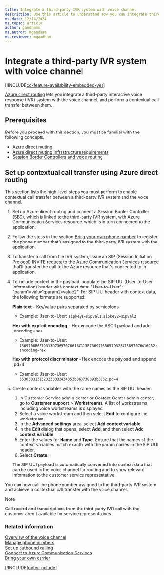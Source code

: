 ```yaml
---
title: Integrate a third-party IVR system with voice channel
description: Use this article to understand how you can integrate third-party IVR systems with the voice channel and set up contextual call transfer via Azure direct routing.
ms.date: 12/14/2024
ms.topic: article
author: gandhamm
ms.author: mgandham
ms.reviewer: mgandham
---
```


# Integrate a third-party IVR system with voice channel


[!INCLUDE[cc-feature-availability-embedded-yes](../../includes/cc-feature-availability-embedded-yes.md)]


[Azure direct routing](/azure/communication-services/concepts/telephony-sms/telephony-concept#azure-direct-routing) lets you integrate a third-party interactive voice response (IVR) system with the voice channel, and perform a contextual call transfer between them.

## Prerequisites

Before you proceed with this section, you must be familiar with the following concepts.
- [Azure direct routing](/azure/communication-services/concepts/telephony-sms/telephony-concept#azure-direct-routing)
- [Azure direct routing infrastructure requirements](/azure/communication-services/concepts/telephony-sms/direct-routing-infrastructure)
- [Session Border Controllers and voice routing](/azure/communication-services/concepts/telephony-sms/direct-routing-provisioning)

## Set up contextual call transfer using Azure direct routing

This section lists the high-level steps you must perform to enable contextual call transfer between a third-party IVR system and the voice channel.

1. Set up Azure direct routing and connect a Session Border Controller (SBC), which is linked to the third-party IVR system, with Azure Communication Services resource, which is in turn connected to the application.


2. Follow the steps in the section [Bring your own phone number](voice-channel-bring-your-own-number.md) to register the phone number that’s assigned to the third-party IVR system with the application.

3. To transfer a call from the IVR system, issue an SIP (Session Initiation Protocol) INVITE request to the Azure Communication Services resource that'll transfer the call to the Azure resource that's connected to th application.

4. To include context in the payload, populate the SIP UUI (User-to-User Information) header with context data: "User-to-User": "param1=value1;param2=value2". For SIP UUI header with context data, the following formats are supported:

      **Plain text**  - Key/value pairs separated by semicolons  
      - Example: User-to-User: `sipkey1=sipval1;sipkey2=sipval2 `

      **Hex with explicit encoding**  - Hex encode the ASCII payload and add ;encoding=hex  
      - Example: User-to-User: `7369706B6579313D73697076616C313B7369706B6579323D73697076616C32;encoding=hex`

      **Hex with protocol discriminator**  - Hex encode the payload and append ;pd=4   
      - Example: User-to-User: `3530303131323233333434353b363738393b3132;pd=4`

 
6. Create context variables with the same names as the SIP UUI header.

    1. In Customer Service admin center or Contact Center admin center, go to **Customer support** > **Workstreams**. A list of workstreams including voice workstreams is displayed.
    2. Select a voice workstream and then select **Edit** to configure the workstream.
    3. In the **Advanced settings** area, select **Add context variable**.
    4. In the **Edit** dialog that opens, select **Add**, and then select **Add context variable**.
    5. Enter the values for **Name** and **Type**. Ensure that the names of the context variables match exactly with the param names in the SIP UUI header.
    6. Select **Create**.
    
    The SIP UUI payload is automatically converted into context data that can be used in the voice channel for routing and to show relevant information to the customer service representative.

You can now call the phone number assigned to the third-party IVR system and achieve a contextual call transfer with the voice channel.

> [!NOTE]
> Call record and transcriptions from the third-party IVR call with the customer aren't available for service representatives.


### Related information

[Overview of the voice channel](voice-channel.md)  
[Manage phone numbers](voice-channel-manage-phone-numbers.md)  
[Set up outbound calling](voice-channel-outbound-calling.md)  
[Connect to Azure Communication Services](voice-channel-acs-resource.md)  
[Bring your own carrier](voice-channel-bring-your-own-number.md)  

[!INCLUDE[footer-include](../../includes/footer-banner.md)]
